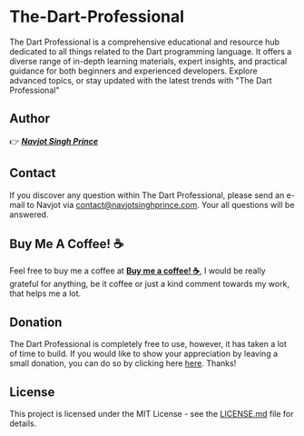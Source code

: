 # The-Dart-Professional

The Dart Professional is a comprehensive educational and resource hub dedicated to all things related to the Dart programming language.
It offers a diverse range of in-depth learning materials, expert insights, and practical guidance for both beginners and experienced developers.
Explore advanced topics, or stay updated with the latest trends with "The Dart Professional"

## Author
:point_right: ***[Navjot Singh Prince](https://github.com/navjotsinghprince)***

## Contact
If you discover any question within The Dart Professional, please send an e-mail to Navjot via [contact@navjotsinghprince.com](mailto:contact@navjotsinghprince.com). Your all questions will be answered.

## Buy Me A Coffee! :coffee: 
Feel free to buy me a coffee at [__Buy me a coffee! :coffee:__]( https://ko-fi.com/princeferozepuria), I would be really grateful for anything, be it coffee or just a kind comment towards my work, that helps me a lot.

## Donation
The Dart Professional is completely free to use, however, it has taken a lot of time to build. If you would like to show your appreciation by leaving a small donation, you can do so by clicking here [here](https://www.paypal.com/paypalme/navjotsinghprince). Thanks!

## License
This project is licensed under the MIT License - see the [LICENSE.md](LICENSE.md)
file for details.
